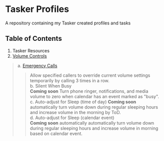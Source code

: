 # Tasker Profiles
A repository containing my Tasker created profiles and tasks  
## Table of Contents  
1. Tasker Resources  
2. [Volume Controls](https://github.com/paulfblack/tasker_profiles/tree/master/volume_controls)    
> a. [Emergency Calls](https://github.com/paulfblack/tasker_profiles/tree/master/volume_controls/emergency_call)  
>> Allow specified callers to override current volume settings temporarily by calling 3 times in a row.  
> b. Silent When Busy  
>> **Coming soon** Turn phone ringer, notifications, and media volume to zero when calendar has an event marked as "busy".  
> c. Auto-adjust for Sleep (time of day)
>> **Coming soon** automatically turn volume down during regular sleeping hours and increase volume in the morning by ToD.  
> d. Auto-adjust for Sleep (calendar event)  
>> **Coming soon** automatically automatically turn volume down during regular sleeping hours and increase volume in morning based on calendar event.  
